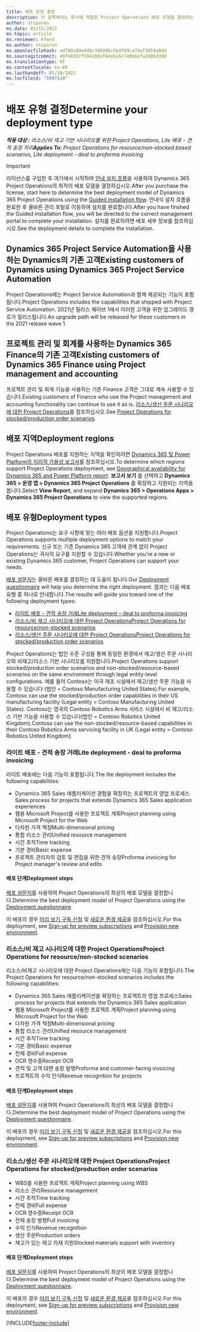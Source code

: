```yaml
---
title: 배포 유형 결정
description: 이 항목에서는 회사에 적합한 Project Operations 배포 유형을 결정하는 데 도움이 되는 정보를 제공합니다.
author: stsporen
ms.date: 03/15/2021
ms.topic: article
ms.reviewer: kfend
ms.author: stsporen
ms.openlocfilehash: ad700a84edd6c39609bc5b4f09ca74af3059a0dd
ms.sourcegitcommit: 40f68387f594180af64a5e5c748b6efa188bd300
ms.translationtype: HT
ms.contentlocale: ko-KR
ms.lasthandoff: 05/10/2021
ms.locfileid: "5997114"
---
```

# <a name="determine-your-deployment-type"></a><span data-ttu-id="852fe-103">배포 유형 결정</span><span class="sxs-lookup"><span data-stu-id="852fe-103">Determine your deployment type</span></span>

<span data-ttu-id="852fe-104">_**적용 대상 :** 리소스/비 재고 기반 시나리오를 위한 Project Operations, Lite 배포 - 견적 송장 처리_</span><span class="sxs-lookup"><span data-stu-id="852fe-104">_**Applies To:** Project Operations for resource/non-stocked based scenarios, Lite deployment - deal to proforma invoicing_</span></span>

> [!IMPORTANT]
> <span data-ttu-id="852fe-105">라이선스를 구입한 후 여기에서 시작하여 [안내 설치 흐름](https://aka.ms/provisionprojectoperations)을 사용하여 Dynamics 365 Project Operations의 최적의 배포 모델을 결정하십시오.</span><span class="sxs-lookup"><span data-stu-id="852fe-105">After you purchase the license, start here to determine the best deployment model of Dynamics 365 Project Operations using the [Guided installation flow](https://aka.ms/provisionprojectoperations).</span></span>
> <span data-ttu-id="852fe-106">안내식 설치 흐름을 완료한 후 올바른 관리 포털로 이동하여 설치를 완료합니다.</span><span class="sxs-lookup"><span data-stu-id="852fe-106">After you have finshed the Guided installation flow, you will be directed to the correct management portal to complete your installation.</span></span> <span data-ttu-id="852fe-107">설치를 완료하려면 배포 세부 정보를 참조하십시오.</span><span class="sxs-lookup"><span data-stu-id="852fe-107">See the deployment details to complete the installation.</span></span>


## <a name="existing-customers-of-dynamics-using-dynamics-365-project-service-automation"></a><span data-ttu-id="852fe-108">Dynamics 365 Project Service Automation을 사용하는 Dynamics의 기존 고객</span><span class="sxs-lookup"><span data-stu-id="852fe-108">Existing customers of Dynamics using Dynamics 365 Project Service Automation</span></span>
<span data-ttu-id="852fe-109">Project Operations에는 Project Service Automation과 함께 제공되는 기능이 포함됩니다.</span><span class="sxs-lookup"><span data-stu-id="852fe-109">Project Operations includes the capabilities that shipped with Project Service Automation.</span></span> <span data-ttu-id="852fe-110">2021년 릴리스 웨이브 1에서 이러한 고객을 위한 업그레이드 경로가 릴리스됩니다.</span><span class="sxs-lookup"><span data-stu-id="852fe-110">An upgrade path will be released for these customers in the 2021 release wave 1.</span></span>

## <a name="existing-customers-of-dynamics-365-finance-using-project-management-and-accounting"></a><span data-ttu-id="852fe-111">프로젝트 관리 및 회계를 사용하는 Dynamics 365 Finance의 기존 고객</span><span class="sxs-lookup"><span data-stu-id="852fe-111">Existing customers of Dynamics 365 Finance using Project management and accounting</span></span> 

<span data-ttu-id="852fe-112">프로젝트 관리 및 회계 기능을 사용하는 기존 Finance 고객은 그대로 계속 사용할 수 있습니다.</span><span class="sxs-lookup"><span data-stu-id="852fe-112">Existing customers of Finance who use the Project management and accounting functionality can continue to use it as is.</span></span> <span data-ttu-id="852fe-113">[리소스/생산 주문 시나리오에 대한 Project Operations](#pma)를 참조하십시오.</span><span class="sxs-lookup"><span data-stu-id="852fe-113">See [Project Operations for stocked/production order scenarios](#pma).</span></span>


## <a name="deployment-regions"></a><span data-ttu-id="852fe-114">배포 지역</span><span class="sxs-lookup"><span data-stu-id="852fe-114">Deployment regions</span></span>
<span data-ttu-id="852fe-115">Project Operations 배포를 지원하는 지역을 확인하려면 [Dynamics 365 및 Power Platform의 지리적 가용성 보고서](https://dynamics.microsoft.com/en-us/geographic-availability/)를 참조하십시오.</span><span class="sxs-lookup"><span data-stu-id="852fe-115">To determine which regions support Project Operations deployment, see [Geographical availability for Dynamics 365 and Power Platform report](https://dynamics.microsoft.com/en-us/geographic-availability/).</span></span> <span data-ttu-id="852fe-116">**보고서 보기** 를 선택하고 **Dynamics 365 > 운영 앱 > Dynamics 365 Project Operations** 를 확장하고 지원되는 지역을 봅니다.</span><span class="sxs-lookup"><span data-stu-id="852fe-116">Select **View Report**, and expand **Dynamics 365 > Operations Apps > Dynamics 365 Project Operations** to view the supported regions.</span></span>

## <a name="deployment-types"></a><span data-ttu-id="852fe-117">배포 유형</span><span class="sxs-lookup"><span data-stu-id="852fe-117">Deployment types</span></span>
<span data-ttu-id="852fe-118">Project Operations는 요구 사항에 맞는 여러 배포 옵션을 지원합니다.</span><span class="sxs-lookup"><span data-stu-id="852fe-118">Project Operations supports multiple deployment options to match your requirements.</span></span> <span data-ttu-id="852fe-119">신규 또는 기존 Dynamics 365 고객에 관계 없이 Project Operations는 귀사의 요구를 지원할 수 있습니다.</span><span class="sxs-lookup"><span data-stu-id="852fe-119">Whether you're a new or existing Dynamics 365 customer, Project Operations can support your needs.</span></span>

<span data-ttu-id="852fe-120">[배포 설문지](https://aka.ms/provisionprojectoperations)는 올바른 배포를 결정하는 데 도움이 됩니다.</span><span class="sxs-lookup"><span data-stu-id="852fe-120">Our [Deployment questionnaire](https://aka.ms/provisionprojectoperations) will help you determine the right deployment.</span></span> <span data-ttu-id="852fe-121">결과는 다음 배포 유형 중 하나로 안내합니다.</span><span class="sxs-lookup"><span data-stu-id="852fe-121">The results will guide you toward one of the following deployment types:</span></span>

- [<span data-ttu-id="852fe-122">라이트 배포 - 견적 송장 거래</span><span class="sxs-lookup"><span data-stu-id="852fe-122">Lite deployment – deal to proforma invoicing</span></span>](#lite)
- [<span data-ttu-id="852fe-123">리소스/비 재고 시나리오에 대한 Project Operations</span><span class="sxs-lookup"><span data-stu-id="852fe-123">Project Operations for resource/non-stocked scenarios</span></span>](#integrated)
- [<span data-ttu-id="852fe-124">리소스/생산 주문 시나리오에 대한 Project Operations</span><span class="sxs-lookup"><span data-stu-id="852fe-124">Project Operations for stocked/production order scenarios</span></span>](#pma)

<span data-ttu-id="852fe-125">Project Operations는 법인 수준 구성을 통해 동일한 환경에서 재고/생산 주문 시나리오와 비재고/리소스 기반 시나리오를 지원합니다.</span><span class="sxs-lookup"><span data-stu-id="852fe-125">Project Operations support stocked/production order scenarios and non-stocked/resource-based scenarios on the same environment through legal entity-level configurations.</span></span> <span data-ttu-id="852fe-126">예를 들어 Contoso는 미국 제조 시설에서 재고/생산 주문 기능을 사용할 수 있습니다 (법인 = Contoso Manufacturing United States).</span><span class="sxs-lookup"><span data-stu-id="852fe-126">For example, Contoso can use the stocked/production order capabilities in their US manufacturing facility (Legal entity = Contoso Manufacturing United States).</span></span> <span data-ttu-id="852fe-127">Contoso는 영국의 Contoso Robotics Arms 서비스 시설에서 비 재고/리소스 기반 기능을 사용할 수 있습니다(법인 = Contoso Robotics United Kingdom).</span><span class="sxs-lookup"><span data-stu-id="852fe-127">Contoso can use the non-stocked/resource-based capabilities in their Contoso Robotics Arms servicing facility in UK (Legal entity = Contoso Robotics United Kingdom).</span></span>

### <a name="lite-deployment---deal-to-proforma-invoicing"></a><a  name="lite"></a><span data-ttu-id="852fe-128">라이트 배포 - 견적 송장 거래</span><span class="sxs-lookup"><span data-stu-id="852fe-128">Lite deployment - deal to proforma invoicing</span></span>

<span data-ttu-id="852fe-129">라이트 배포에는 다음 기능이 포함됩니다.</span><span class="sxs-lookup"><span data-stu-id="852fe-129">The lite deployment includes the following capabilities:</span></span>

- <span data-ttu-id="852fe-130">Dynamics 365 Sales 애플리케이션 경험을 확장하는 프로젝트의 영업 프로세스</span><span class="sxs-lookup"><span data-stu-id="852fe-130">Sales process for projects that extends Dynamics 365 Sales application experiences</span></span>
- <span data-ttu-id="852fe-131">웹용 Microsoft Project를 사용한 프로젝트 계획</span><span class="sxs-lookup"><span data-stu-id="852fe-131">Project planning using Microsoft Project for the Web</span></span>
- <span data-ttu-id="852fe-132">다차원 가격 책정</span><span class="sxs-lookup"><span data-stu-id="852fe-132">Multi-dimensional pricing</span></span>
- <span data-ttu-id="852fe-133">통합 리소스 관리</span><span class="sxs-lookup"><span data-stu-id="852fe-133">Unified resource management</span></span>
- <span data-ttu-id="852fe-134">시간 추적</span><span class="sxs-lookup"><span data-stu-id="852fe-134">Time tracking</span></span>
- <span data-ttu-id="852fe-135">기본 경비</span><span class="sxs-lookup"><span data-stu-id="852fe-135">Basic expense</span></span>
- <span data-ttu-id="852fe-136">프로젝트 관리자의 검토 및 편집을 위한 견적 송장</span><span class="sxs-lookup"><span data-stu-id="852fe-136">Proforma invoicing for Project manager's review and edits</span></span> 

#### <a name="deployment-steps"></a><span data-ttu-id="852fe-137">배포 단계</span><span class="sxs-lookup"><span data-stu-id="852fe-137">Deployment steps</span></span>
<span data-ttu-id="852fe-138">[배포 설문지](https://aka.ms/provisionprojectoperations)를 사용하여 Project Operations의 최상의 배포 모델을 결정합니다.</span><span class="sxs-lookup"><span data-stu-id="852fe-138">Determine the best deployment model of Project Operations using the [Deployment questionnaire](https://aka.ms/provisionprojectoperations).</span></span>

<span data-ttu-id="852fe-139">이 배포의 경우 [미리 보기 구독 신청](lite-preview-subscription-sign-up.md) 및 [새로운 환경 제공](lite-deployment.md)을 참조하십시오.</span><span class="sxs-lookup"><span data-stu-id="852fe-139">For this deployment, see [Sign-up for preview subscriptions](lite-preview-subscription-sign-up.md) and [Provision new environment](lite-deployment.md).</span></span> 


### <a name="project-operations-for-resourcenon-stocked-scenarios"></a><a name="integrated"></a><span data-ttu-id="852fe-140">리소스/비 재고 시나리오에 대한 Project Operations</span><span class="sxs-lookup"><span data-stu-id="852fe-140">Project Operations for resource/non-stocked scenarios</span></span>
<span data-ttu-id="852fe-141">리소스/비재고 시나리오에 대한 Project Operations에는 다음 기능이 포함됩니다.</span><span class="sxs-lookup"><span data-stu-id="852fe-141">The Project Operations for resource/non-stocked scenarios includes the following capabilities:</span></span>
 
- <span data-ttu-id="852fe-142">Dynamics 365 Sales 애플리케이션을 확장하는 프로젝트의 영업 프로세스</span><span class="sxs-lookup"><span data-stu-id="852fe-142">Sales process for projects that extends the Dynamics 365 Sales application</span></span>
- <span data-ttu-id="852fe-143">웹용 Microsoft Project를 사용한 프로젝트 계획</span><span class="sxs-lookup"><span data-stu-id="852fe-143">Project planning using Microsoft Project for the Web</span></span>
- <span data-ttu-id="852fe-144">다차원 가격 책정</span><span class="sxs-lookup"><span data-stu-id="852fe-144">Multi-dimensional pricing</span></span>
- <span data-ttu-id="852fe-145">통합 리소스 관리</span><span class="sxs-lookup"><span data-stu-id="852fe-145">Unified resource management</span></span>
- <span data-ttu-id="852fe-146">시간 추적</span><span class="sxs-lookup"><span data-stu-id="852fe-146">Time tracking</span></span>
- <span data-ttu-id="852fe-147">기본 경비</span><span class="sxs-lookup"><span data-stu-id="852fe-147">Basic expense</span></span>
- <span data-ttu-id="852fe-148">전체 경비</span><span class="sxs-lookup"><span data-stu-id="852fe-148">Full expense</span></span>
- <span data-ttu-id="852fe-149">OCR 영수증</span><span class="sxs-lookup"><span data-stu-id="852fe-149">Receipt OCR</span></span>
- <span data-ttu-id="852fe-150">견적 및 고객 대면 송장 발행</span><span class="sxs-lookup"><span data-stu-id="852fe-150">Proforma and customer-facing invoicing</span></span> 
- <span data-ttu-id="852fe-151">프로젝트의 수익 인식</span><span class="sxs-lookup"><span data-stu-id="852fe-151">Revenue recognition for projects</span></span>

#### <a name="deployment-steps"></a><span data-ttu-id="852fe-152">배포 단계</span><span class="sxs-lookup"><span data-stu-id="852fe-152">Deployment steps</span></span>
<span data-ttu-id="852fe-153">[배포 설문지](https://aka.ms/provisionprojectoperations)를 사용하여 Project Operations의 최상의 배포 모델을 결정합니다.</span><span class="sxs-lookup"><span data-stu-id="852fe-153">Determine the best deployment model of Project Operations using the [Deployment questionnaire](https://aka.ms/provisionprojectoperations).</span></span>

<span data-ttu-id="852fe-154">이 배포의 경우 [미리 보기 구독 신청](resource-sign-up-preview-subscription.md) 및 [새로운 환경 제공](resource-provision-new-environment.md)을 참조하십시오.</span><span class="sxs-lookup"><span data-stu-id="852fe-154">For this deployment, see [Sign-up for preview subscriptions](resource-sign-up-preview-subscription.md) and [Provision new environment](resource-provision-new-environment.md).</span></span> 


### <a name="project-operations-for-stockedproduction-order-scenarios"></a><a name="pma"></a><span data-ttu-id="852fe-155">리소스/생산 주문 시나리오에 대한 Project Operations</span><span class="sxs-lookup"><span data-stu-id="852fe-155">Project Operations for stocked/production order scenarios</span></span>

- <span data-ttu-id="852fe-156">WBS를 사용한 프로젝트 계획</span><span class="sxs-lookup"><span data-stu-id="852fe-156">Project planning using WBS</span></span>
- <span data-ttu-id="852fe-157">리소스 관리</span><span class="sxs-lookup"><span data-stu-id="852fe-157">Resource management</span></span>
- <span data-ttu-id="852fe-158">시간 추적</span><span class="sxs-lookup"><span data-stu-id="852fe-158">Time tracking</span></span>
- <span data-ttu-id="852fe-159">전체 경비</span><span class="sxs-lookup"><span data-stu-id="852fe-159">Full expense</span></span>
- <span data-ttu-id="852fe-160">OCR 영수증</span><span class="sxs-lookup"><span data-stu-id="852fe-160">Receipt OCR</span></span>
- <span data-ttu-id="852fe-161">전체 송장 발행</span><span class="sxs-lookup"><span data-stu-id="852fe-161">Full invoicing</span></span>
- <span data-ttu-id="852fe-162">수익 인식</span><span class="sxs-lookup"><span data-stu-id="852fe-162">Revenue recognition</span></span>
- <span data-ttu-id="852fe-163">생산 주문</span><span class="sxs-lookup"><span data-stu-id="852fe-163">Production orders</span></span>
- <span data-ttu-id="852fe-164">재고가 있는 재고 자재 지원</span><span class="sxs-lookup"><span data-stu-id="852fe-164">Stocked materials support with inventory</span></span>

#### <a name="deployment-steps"></a><span data-ttu-id="852fe-165">배포 단계</span><span class="sxs-lookup"><span data-stu-id="852fe-165">Deployment steps</span></span>
<span data-ttu-id="852fe-166">[배포 설문지](https://aka.ms/provisionprojectoperations)를 사용하여 Project Operations의 최상의 배포 모델을 결정합니다.</span><span class="sxs-lookup"><span data-stu-id="852fe-166">Determine the best deployment model of Project Operations using the [Deployment questionnaire](https://aka.ms/provisionprojectoperations).</span></span>

<span data-ttu-id="852fe-167">이 배포의 경우 [미리 보기 구독 신청](/dynamics365/fin-ops-core/dev-itpro/dev-tools/sign-up-preview-subscription?toc=%2fdynamics365%2ffinance%2ftoc.json) 및 [새로운 환경 제공](/dynamics365/fin-ops-core/dev-itpro/deployment/deploy-demo-environment?toc=%2fdynamics365%2ffinance%2ftoc.json)을 참조하십시오.</span><span class="sxs-lookup"><span data-stu-id="852fe-167">For this deployment, see [Sign-up for preview subscriptions](/dynamics365/fin-ops-core/dev-itpro/dev-tools/sign-up-preview-subscription?toc=%2fdynamics365%2ffinance%2ftoc.json) and [Provision new environment](/dynamics365/fin-ops-core/dev-itpro/deployment/deploy-demo-environment?toc=%2fdynamics365%2ffinance%2ftoc.json).</span></span> 



[!INCLUDE[footer-include](../includes/footer-banner.md)]